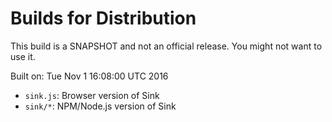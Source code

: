 # Builds for Distribution

This build is a SNAPSHOT and not an official release.  You might not want to use it.

Built on: Tue Nov  1 16:08:00 UTC 2016

* `sink.js`: Browser version of Sink
* `sink/*`: NPM/Node.js version of Sink
